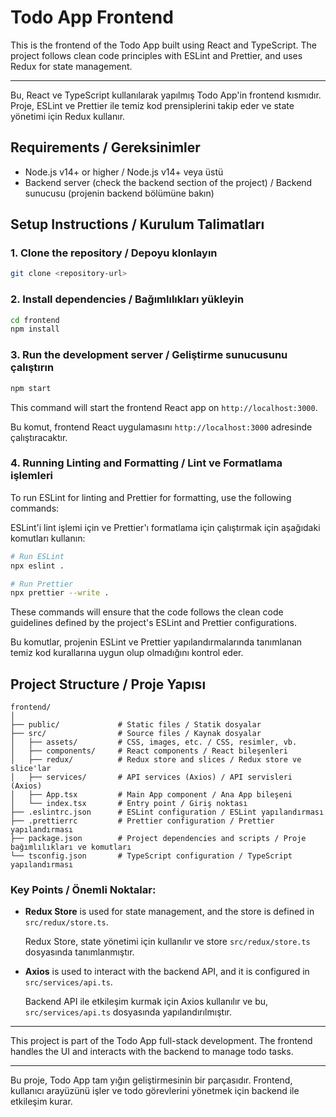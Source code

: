 # Todo App Frontend

This is the frontend of the Todo App built using React and TypeScript. The project follows clean code principles with ESLint and Prettier, and uses Redux for state management.

---

Bu, React ve TypeScript kullanılarak yapılmış Todo App'in frontend kısmıdır. Proje, ESLint ve Prettier ile temiz kod prensiplerini takip eder ve state yönetimi için Redux kullanır.

## Requirements / Gereksinimler

- Node.js v14+ or higher / Node.js v14+ veya üstü
- Backend server (check the backend section of the project) / Backend sunucusu (projenin backend bölümüne bakın)

## Setup Instructions / Kurulum Talimatları

### 1. Clone the repository / Depoyu klonlayın

```bash
git clone <repository-url>
```

### 2. Install dependencies / Bağımlılıkları yükleyin

```bash
cd frontend
npm install
```

### 3. Run the development server / Geliştirme sunucusunu çalıştırın

```bash
npm start
```

This command will start the frontend React app on `http://localhost:3000`.

Bu komut, frontend React uygulamasını `http://localhost:3000` adresinde çalıştıracaktır.

### 4. Running Linting and Formatting / Lint ve Formatlama işlemleri

To run ESLint for linting and Prettier for formatting, use the following commands:

ESLint'i lint işlemi için ve Prettier'ı formatlama için çalıştırmak için aşağıdaki komutları kullanın:

```bash
# Run ESLint
npx eslint .

# Run Prettier
npx prettier --write .
```

These commands will ensure that the code follows the clean code guidelines defined by the project's ESLint and Prettier configurations.

Bu komutlar, projenin ESLint ve Prettier yapılandırmalarında tanımlanan temiz kod kurallarına uygun olup olmadığını kontrol eder.

## Project Structure / Proje Yapısı

```
frontend/
│
├── public/             # Static files / Statik dosyalar
├── src/                # Source files / Kaynak dosyalar
│   ├── assets/         # CSS, images, etc. / CSS, resimler, vb.
│   ├── components/     # React components / React bileşenleri
│   ├── redux/          # Redux store and slices / Redux store ve slice'lar
│   ├── services/       # API services (Axios) / API servisleri (Axios)
│   ├── App.tsx         # Main App component / Ana App bileşeni
│   └── index.tsx       # Entry point / Giriş noktası
├── .eslintrc.json      # ESLint configuration / ESLint yapılandırması
├── .prettierrc         # Prettier configuration / Prettier yapılandırması
├── package.json        # Project dependencies and scripts / Proje bağımlılıkları ve komutları
└── tsconfig.json       # TypeScript configuration / TypeScript yapılandırması
```

### Key Points / Önemli Noktalar:

- **Redux Store** is used for state management, and the store is defined in `src/redux/store.ts`.

  Redux Store, state yönetimi için kullanılır ve store `src/redux/store.ts` dosyasında tanımlanmıştır.

- **Axios** is used to interact with the backend API, and it is configured in `src/services/api.ts`.

  Backend API ile etkileşim kurmak için Axios kullanılır ve bu, `src/services/api.ts` dosyasında yapılandırılmıştır.

---

This project is part of the Todo App full-stack development. The frontend handles the UI and interacts with the backend to manage todo tasks.

---

Bu proje, Todo App tam yığın geliştirmesinin bir parçasıdır. Frontend, kullanıcı arayüzünü işler ve todo görevlerini yönetmek için backend ile etkileşim kurar.
